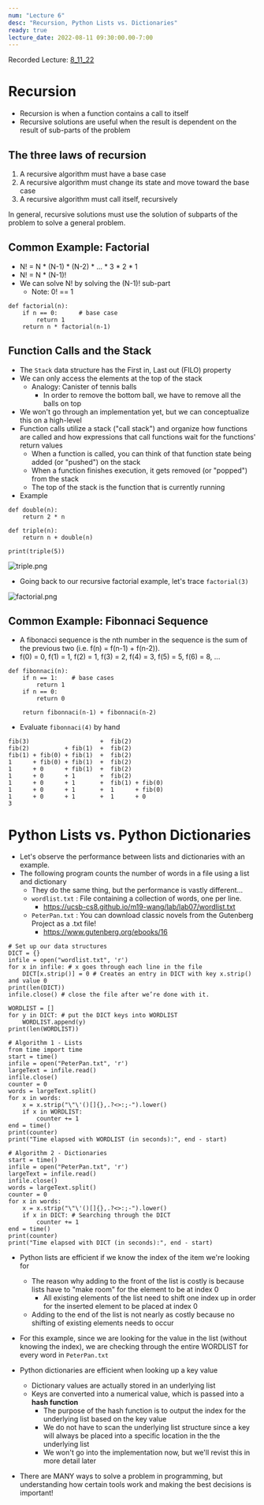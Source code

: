 ```yaml
---
num: "Lecture 6"
desc: "Recursion, Python Lists vs. Dictionaries"
ready: true
lecture_date: 2022-08-11 09:30:00.00-7:00
---
```


Recorded Lecture: [8_11_22](https://drive.google.com/file/d/1Y6D3YpaOeTvVa0Q9zfFd1Tfb6ooMH6D6/view?usp=sharing)

# Recursion

* Recursion is when a function contains a call to itself
* Recursive solutions are useful when the result is dependent on the result of sub-parts of the problem

## The three laws of recursion

1. A recursive algorithm must have a base case
2. A recursive algorithm must change its state and move toward the base case
3. A recursive algorithm must call itself, recursively

In general, recursive solutions must use the solution of subparts of the problem to solve a general problem. 

## Common Example: Factorial

* N! = N * (N-1) * (N-2) * ... * 3 * 2 * 1
* N! = N * (N-1)!
* We can solve N! by solving the (N-1)! sub-part
	* Note: 0! == 1

```
def factorial(n):
	if n == 0:      # base case
		return 1
	return n * factorial(n-1)
```

## Function Calls and the Stack

* The `Stack` data structure has the First in, Last out (FILO) property
* We can only access the elements at the top of the stack
	* Analogy: Canister of tennis balls
		* In order to remove the bottom ball, we have to remove all the balls on top 
* We won't go through an implementation yet, but we can conceptualize this on a high-level
* Function calls utilize a stack ("call stack") and organize how functions are called and how expressions that call functions wait for the functions' return values
	* When a function is called, you can think of that function state being added (or "pushed") on the stack
	* When a function finishes execution, it gets removed (or "popped") from the stack
	* The top of the stack is the function that is currently running
* Example

```
def double(n):
	return 2 * n

def triple(n):
	return n + double(n)

print(triple(5))
```

![triple.png](triple.png)

* Going back to our recursive factorial example, let's trace `factorial(3)`

![factorial.png](factorial.png)

## Common Example: Fibonnaci Sequence

* A fibonacci sequence is the nth number in the sequence is the sum of the previous two (i.e. f(n) = f(n-1) + f(n-2)).
* f(0) = 0, f(1) = 1, f(2) = 1, f(3) = 2, f(4) = 3, f(5) = 5, f(6) = 8, ...

```
def fibonnaci(n):
	if n == 1:    # base cases
		return 1
	if n == 0:          
		return 0

	return fibonnaci(n-1) + fibonnaci(n-2)
```

* Evaluate `fibonnaci(4)` by hand

```
fib(3)                    +  fib(2)
fib(2)          + fib(1)  +  fib(2)
fib(1) + fib(0) + fib(1)  +  fib(2)
1      + fib(0) + fib(1)  +  fib(2)
1      + 0      + fib(1)  +  fib(2)
1      + 0      + 1       +  fib(2)
1      + 0      + 1       +  fib(1) + fib(0)
1      + 0      + 1       +  1      + fib(0)
1      + 0      + 1       +  1      + 0
3
```

# Python Lists vs. Python Dictionaries

* Let's observe the performance between lists and dictionaries with an example.
* The following program counts the number of words in a file using a list and dictionary
	* They do the same thing, but the performance is vastly different...
	* `wordlist.txt` : File containing a collection of words, one per line.
		* <https://ucsb-cs8.github.io/m19-wang/lab/lab07/wordlist.txt>
	* `PeterPan.txt` : You can download classic novels from the Gutenberg Project as a .txt file!
		* <https://www.gutenberg.org/ebooks/16>

```
# Set up our data structures
DICT = {}
infile = open("wordlist.txt", 'r')
for x in infile: # x goes through each line in the file
	DICT[x.strip()] = 0 # Creates an entry in DICT with key x.strip() and value 0
print(len(DICT))
infile.close() # close the file after we’re done with it.

WORDLIST = []
for y in DICT: # put the DICT keys into WORDLIST
	WORDLIST.append(y)
print(len(WORDLIST))

# Algorithm 1 - Lists
from time import time
start = time()
infile = open("PeterPan.txt", 'r')
largeText = infile.read()
infile.close()
counter = 0
words = largeText.split()
for x in words:
	x = x.strip("\"\'()[]{},.?<>:;-").lower()
	if x in WORDLIST:
		counter += 1
end = time()
print(counter)
print("Time elapsed with WORDLIST (in seconds):", end - start)

# Algorithm 2 - Dictionaries
start = time()
infile = open("PeterPan.txt", 'r')
largeText = infile.read()
infile.close()
words = largeText.split()
counter = 0
for x in words:
	x = x.strip("\"\'()[]{},.?<>:;-").lower()
	if x in DICT: # Searching through the DICT
		counter += 1
end = time()
print(counter)
print("Time elapsed with DICT (in seconds):", end - start)
```

* Python lists are efficient if we know the index of the item we're looking for
	* The reason why adding to the front of the list is costly is because lists have to "make room" for the element to be at index 0
		* All existing elements of the list need to shift one index up in order for the inserted element to be placed at index 0
	* Adding to the end of the list is not nearly as costly because no shifting of existing elements needs to occur
* For this example, since we are looking for the value in the list (without knowing the index), we are checking through the entire WORDLIST for every word in `PeterPan.txt`

* Python dictionaries are efficient when looking up a key value
	* Dictionary values are actually stored in an underlying list
	* Keys are converted into a numerical value, which is passed into a **hash function**
		* The purpose of the hash function is to output the index for the underlying list based on the key value
		* We do not have to scan the underlying list structure since a key will always be placed into a specific location in the the underlying list
		* We won't go into the implementation now, but we'll revist this in more detail later
* There are MANY ways to solve a problem in programming, but understanding how certain tools work and making the best decisions is important!

